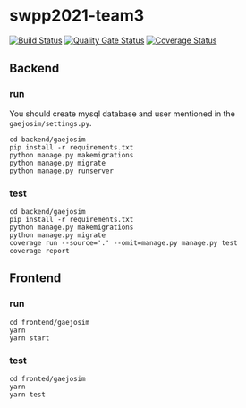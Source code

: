 # swpp2021-team3

[![Build Status](https://travis-ci.com/swsnu/swpp2021-team3.svg?branch=master)](https://travis-ci.com/swsnu/swpp2021-team3)
[![Quality Gate Status](https://sonarcloud.io/api/project_badges/measure?project=swsnu_swpp2021-team3&metric=alert_status)](https://sonarcloud.io/dashboard?id=swsnu_swpp2021-team3)
[![Coverage Status](https://coveralls.io/repos/github/swsnu/swpp2021-team3/badge.svg?branch=master)](https://coveralls.io/github/swsnu/swpp2021-team3?branch=master)

## Backend
### run
You should create mysql database and user mentioned in the `gaejosim/settings.py`.
```
cd backend/gaejosim
pip install -r requirements.txt
python manage.py makemigrations
python manage.py migrate
python manage.py runserver
```

### test
```
cd backend/gaejosim
pip install -r requirements.txt
python manage.py makemigrations
python manage.py migrate
coverage run --source='.' --omit=manage.py manage.py test 
coverage report
```

## Frontend
### run
```
cd frontend/gaejosim
yarn
yarn start
```

### test
```
cd fronted/gaejosim
yarn
yarn test
```
